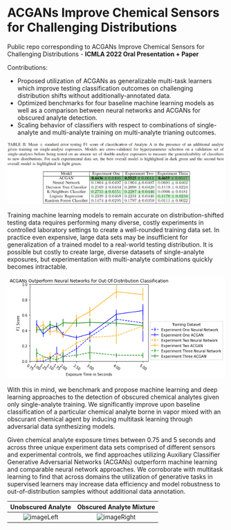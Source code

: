 # ACGANs Improve Chemical Sensors for Challenging Distributions
Public repo corresponding to ACGANs Improve Chemical Sensors for Challenging Distributions - **ICMLA 2022 Oral Presentation + Paper**

Contributions:

- Proposed utilization of ACGANs as generalizable multi-task learners which improve testing classification outcomes on challenging distribution shifts without additionally-annotated data.
- Optimized benchmarks for four baseline machine learning models as well as a comparison between neural networks and ACGANs for obscured analyte detection.
- Scaling behavior of classifiers with respect to combinations of single-analyte and multi-analyte training on multi-analyte trianing outcomes.

![results table 2](imgs/table2.png)

Training machine learning models to remain accurate on distribution-shifted testing data requires performing many diverse, costly experiments in controlled laboratory settings to create a well-rounded training data set. In practice even expensive, large data sets may be insufficient for generalization of a trained model to a real-world testing distribution. It is possible but costly to create large, diverse datasets of single-analyte exposures, but experimentation with multi-analyte combinations quickly becomes intractable.

<p align="center">
  <img src="imgs/nn_vs_acgan.png" />
</p>

With this in mind, we benchmark and propose machine learning and deep learning approaches to the detection of obscured chemical analytes given only single-analyte training. We significantly improve upon baseline classification of a particular chemical analyte borne in vapor mixed with an obscurant chemical agent by inducing multitask learning through adversarial data synthesizing models.

Given chemical analyte exposure times between 0.75 and 5 seconds and across three unique experiment data sets comprised of different sensors and experimental controls, we find approaches utilizing Auxiliary Classifier Generative Adversarial Networks (ACGANs) outperform machine learning and comparable neural network approaches. We corroborate with multitask learning to find that across domains the utilization of generative tasks in supervised learners may increase data efficiency and model robustness to out-of-distribution samples without additional data annotation.

Unobscured Analyte             |  Obscured Analyte Mixture
:-------------------------:|:-------------------------:
![imageLeft](imgs/analyte_a.png)  |  ![imageRight](imgs/analyte_a_analyte_b.png)


